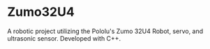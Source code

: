 # Zumo32U4
A robotic project utilizing the Pololu's Zumo 32U4 Robot, servo, and ultrasonic sensor. Developed with C++. 
